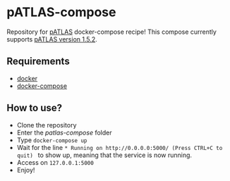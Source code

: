 # pATLAS-compose
Repository for [pATLAS](www.patlas.site) docker-compose recipe! This
compose currently supports [pATLAS version 1.5.2](https://github.com/tiagofilipe12/pATLAS/releases/tag/1.5.2).

## Requirements

- [docker](https://docs.docker.com/install/#supported-platforms)
- [docker-compose](https://docs.docker.com/compose/install/)

## How to use?

- Clone the repository
- Enter the *patlas-compose* folder
- Type `docker-compose up`
- Wait for the line `* Running on http://0.0.0.0:5000/ (Press CTRL+C to quit)
` to show up, meaning that the service is now running.
- Access on `127.0.0.1:5000`
- Enjoy!